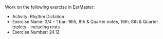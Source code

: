 Work on the following exercise in EarMaster:
- Activity: Rhythm Dictation
- Exercise Name: 3/4 - 1 bar: 16th, 8th & Quarter notes, 16th, 8th & Quarter triplets - including rests
- Exercise Number: 24.12
